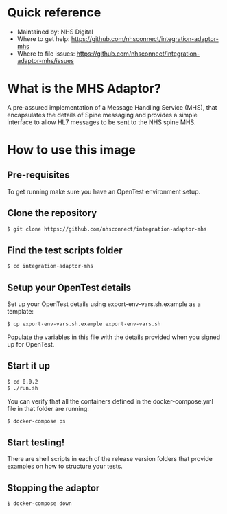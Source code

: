 
# Quick reference
- Maintained by: NHS Digital
- Where to get help: https://github.com/nhsconnect/integration-adaptor-mhs
- Where to file issues: https://github.com/nhsconnect/integration-adaptor-mhs/issues

# What is the MHS Adaptor?
A pre-assured implementation of a Message Handling Service (MHS), that encapsulates the details of Spine messaging and provides a simple interface to allow HL7 messages to be sent to the NHS spine MHS.

# How to use this image
## Pre-requisites
To get running make sure you have an OpenTest environment setup.

## Clone the repository
```bash
$ git clone https://github.com/nhsconnect/integration-adaptor-mhs
```

## Find the test scripts folder
```bash
$ cd integration-adaptor-mhs
```

## Setup your OpenTest details
Set up your OpenTest details using export-env-vars.sh.example as a template:
```bash
$ cp export-env-vars.sh.example export-env-vars.sh
```
Populate the variables in this file with the details provided when you signed up for OpenTest.

## Start it up
```bash
$ cd 0.0.2
$ ./run.sh
```

You can verify that all the containers defined in the docker-compose.yml file in that folder are running:
```bash
$ docker-compose ps
```

## Start testing!

There are shell scripts in each of the release version folders that provide examples on how to structure your tests.

## Stopping the adaptor
```bash
$ docker-compose down
```